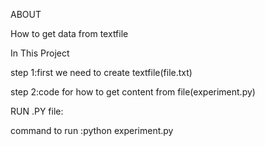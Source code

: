 
ABOUT

How to get data from textfile

In This Project

step 1:first we need to create textfile(file.txt)

step 2:code for how to get content from file(experiment.py)

RUN .PY file:

command to run :python experiment.py
